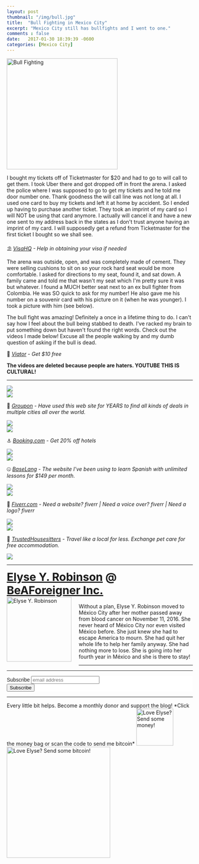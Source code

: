 ```yaml
---
layout: post
thumbnail: "/img/bull.jpg"
title:  "Bull Fighting in Mexico City"
excerpt: "Mexico City still has bullfights and I went to one."
comments : false
date:   2017-01-30 18:39:39 -0600
categories: [Mexico City]
---
```


<img src="/img/bull.jpg" width="300" height="300" alt="Bull Fighting">

I bought my tickets off of Ticketmaster for $20 and had to go to will call to get them. I took Uber there and got dropped off in front the arena. I asked the police where I was supposed to go to get my tickets and he told me door number one. Thank goodness the will call line was not long at all. I used one card to buy my tickets and left it at home by accident. So I ended up having to purchase another ticket. They took an imprint of my card so I will NOT be using that card anymore. I actually will cancel it and have a new one sent to my address back in the states as I don't trust anyone having an imprint of my card. I will supposedly get a refund from Ticketmaster for the first ticket I bought so we shall see.

⛱️ <i><a href="https://www.visahq.com/?a_aid=vaff9616" target="_blank">VisaHQ</a> - Help in obtaining your visa if needed</i><br>

The arena was outside, open, and was completely made of cement. They were selling cushions to sit on so your rock hard seat would be more comfortable. I asked for directions to my seat, found it, and sat down. A family came and told me that wasn't my seat which I'm pretty sure it was but whatever. I found a MUCH better seat next to an ex bull fighter from Colombia. He was SO quick to ask for my number! He also gave me his number on a souvenir card with his picture on it (when he was younger). I took a picture with him (see below).

The bull fight was amazing! Definitely a once in a lifetime thing to do. I can't say how I feel about the bull being stabbed to death. I've racked my brain to put something down but haven't found the right words. Check out the videos I made below! Excuse all the people walking by and my dumb question of asking if the bull is dead.

🛴 <i><a href="https://www.awin1.com/awclick.php?gid=385121&mid=11018&awinaffid=323811&linkid=2598552&clickref=" target="_blank">Viator</a> - Get $10 free</i><br>

<b>The videos are deleted because people are haters. YOUTUBE THIS IS CULTURAL!</b>

<hr>

<picture>
  <source srcset="/img/bull fighting (1).webp" type="image/webp">
  <source srcset="/img/bull fighting (1).jpg" type="image/jpeg">
<img src="/img/bull fighting (1).jpg">
</picture>
<br>

<picture>
  <source srcset="/img/bull fighting (2).webp" type="image/webp">
  <source srcset="/img/bull fighting (2).jpg" type="image/jpeg">
<img src="/img/bull fighting (2).jpg">
</picture>
<br>

🗿 <i><a href="https://www.groupon.com/visitor_referral/h/ee4bce1e-84de-4387-a735-d59d04539960" target="_blank">Groupon</a> - Have used this web site for YEARS to find all kinds of deals in multiple cities all over the world.</i><br>

<picture>
  <source srcset="/img/bull fighting (3).webp" type="image/webp">
  <source srcset="/img/bull fighting (3).jpg" type="image/jpeg">
<img src="/img/bull fighting (3).jpg">
</picture>
<br>

<picture>
  <source srcset="/img/bull fighting (4).webp" type="image/webp">
  <source srcset="/img/bull fighting (4).jpg" type="image/jpeg">
<img src="/img/bull fighting (4).jpg">
</picture>
<br>

⚓ <i><a href="https://www.booking.com/index.html?aid=1953880" target="_blank">Booking.com</a> - Get 20% off hotels</i><br>

<picture>
  <source srcset="/img/bull fighting (5).webp" type="image/webp">
  <source srcset="/img/bull fighting (5).jpg" type="image/jpeg">
<img src="/img/bull fighting (5).jpg">
</picture>
<br>

<picture>
  <source srcset="/img/bull fighting (6).webp" type="image/webp">
  <source srcset="/img/bull fighting (6).jpg" type="image/jpeg">
<img src="/img/bull fighting (6).jpg">
</picture>
<br>

🤐 <i><a href="https://baselang.com/signup/?referral=me%40elyserobinson.com" target="_blank">BaseLang</a> - The website I've been using to learn Spanish with unlimited lessons for $149 per month.</i><br>

<picture>
  <source srcset="/img/bull fighting (7).webp" type="image/webp">
  <source srcset="/img/bull fighting (7).jpg" type="image/jpeg">
<img src="/img/bull fighting (7).jpg">
</picture>
<br>

<picture>
  <source srcset="/img/bull fighting (8).webp" type="image/webp">
  <source srcset="/img/bull fighting (8).jpg" type="image/jpeg">
<img src="/img/bull fighting (8).jpg">
</picture>
<br>

💎 <i><a href="https://www.awin1.com/awclick.php?gid=383744&mid=6288&awinaffid=323811&linkid=2587800&clickref=" target="_blank">Fiverr.com</a> - Need a website? fiverr | Need a voice over? fiverr | Need a logo? fiverr</i><br>

<picture>
  <source srcset="/img/bull fighting (9).webp" type="image/webp">
  <source srcset="/img/bull fighting (9).jpg" type="image/jpeg">
<img src="/img/bull fighting (9).jpg">
</picture>
<br>

<picture>
  <source srcset="/img/bull fighting (10).webp" type="image/webp">
  <source srcset="/img/bull fighting (10).jpg" type="image/jpeg">
<img src="/img/bull fighting (10).jpg">
</picture>
<br>

📆 <i><a href="https://www.awin1.com/awclick.php?gid=379678&mid=5759&awinaffid=323811&linkid=2562126&clickref=" target="_blank">TrustedHousesitters</a> - Travel like a local for less. Exchange pet care for free accommodation.</i><br>

<picture>
  <source srcset="/img/bull fighting (11).webp" type="image/webp">
  <source srcset="/img/bull fighting (11).jpg" type="image/jpeg">
<img src="/img/bull fighting (11).jpg">
</picture>
<br>

<hr>

<div style="font-size: 30px; font-weight: bold;"><a href="https://elyserobinson.com" target="_blank">Elyse Y. Robinson</a> @ <a href="https://www.beaforeigner.com" target="_blank">BeAForeigner Inc.</a></div>
<div style="float: left; padding: 0 20px 20px 0;"><img src="/img/me86.gif" width="175" height="175" alt="Elyse Y. Robinson"></div>
<br>
Without a plan, Elyse Y. Robinson moved to México City after her mother passed away from blood cancer on November 11, 2016. She never heard of México City nor even visited México before. She just knew she had to escape America to mourn. She had quit her whole life to help her family anyway. She had nothing more to lose. She is going into her fourth year in México and she is there to stay!

<hr>

<div class="sharethis-inline-share-buttons"></div>

<hr>

<!-- Begin Mailchimp Signup Form -->
<link href="//cdn-images.mailchimp.com/embedcode/horizontal-slim-10_7.css" rel="stylesheet" type="text/css">
<style type="text/css">
	#mc_embed_signup{background:#fff; clear:left; font:14px Helvetica,Arial,sans-serif; width:100%;}
	/* Add your own Mailchimp form style overrides in your site stylesheet or in this style block.
	   We recommend moving this block and the preceding CSS link to the HEAD of your HTML file. */
</style>
<div id="mc_embed_signup">
<form action="https://elyserobinson.us14.list-manage.com/subscribe/post?u=d8681ae8829338461cc453b4a&amp;id=f1fd37520f" method="post" id="mc-embedded-subscribe-form" name="mc-embedded-subscribe-form" class="validate" target="_blank" novalidate>
    <div id="mc_embed_signup_scroll">
	<label for="mce-EMAIL">Subscribe</label>
	<input type="email" value="" name="EMAIL" class="email" id="mce-EMAIL" placeholder="email address" required>
    <!-- real people should not fill this in and expect good things - do not remove this or risk form bot signups-->
    <div style="position: absolute; left: -5000px;" aria-hidden="true"><input type="text" name="b_d8681ae8829338461cc453b4a_f1fd37520f" tabindex="-1" value=""></div>
    <div class="clear"><input type="submit" value="Subscribe" name="subscribe" id="mc-embedded-subscribe" class="button"></div>
    </div>
</form>
</div>

<!--End mc_embed_signup-->

<hr>

<div class="text-align: center">
Every little bit helps. Become a monthly donor and support the blog! *Click the money bag or scan the code to send me bitcoin*
<a href="https://liberapay.com/elyserobinson" target="_blank"><img src="/img/419_money_bag_BTC_solid.gif" width="100" height="100" alt="Love Elyse? Send some money!"></a>

<picture>
  <source srcset="/img/bitcoin.webp" type="image/webp">
  <source srcset="/img/bitcoin.jpeg" type="image/jpeg">
  <img src="/img/bitcoin.jpeg" width="280" height="300" alt="Love Elyse? Send some bitcoin!">
</picture>
</div>
